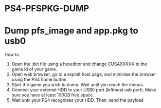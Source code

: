 # PS4-PFSPKG-DUMP
# Dump pfs_image and app.pkg to usb0

How to
1. Open the .bin file using a hexeditor and change CUSAXXXXX to the game id of your game.
2. Open web browser, go to a exploit host page, and minimise the browser using the PS4 home button.
3. Start the game you wish to dump. Wait until you reach the menus.
4. Connect your external HDD to your USB0 port (leftmost usb port). Make sure you have at least 100GB free space.
5. Wait until your PS4 recognizes your HDD. Then, send the payload
